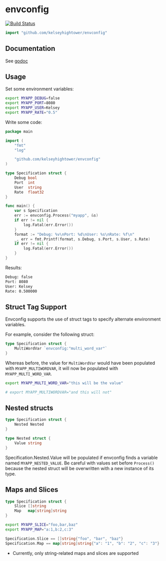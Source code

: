 # envconfig

[![Build Status](https://travis-ci.org/kelseyhightower/envconfig.png)](https://travis-ci.org/kelseyhightower/envconfig)

```Go
import "github.com/kelseyhightower/envconfig"
```

## Documentation

See [godoc](http://godoc.org/github.com/kelseyhightower/envconfig)

## Usage

Set some environment variables:

```Bash
export MYAPP_DEBUG=false
export MYAPP_PORT=8080
export MYAPP_USER=Kelsey
export MYAPP_RATE="0.5"
```

Write some code:

```Go
package main

import (
    "fmt"
    "log"

    "github.com/kelseyhightower/envconfig"
)

type Specification struct {
    Debug bool
    Port  int
    User  string
    Rate  float32
}

func main() {
    var s Specification
    err := envconfig.Process("myapp", &s)
    if err != nil {
        log.Fatal(err.Error())
    }
    format := "Debug: %v\nPort: %d\nUser: %s\nRate: %f\n"
    _, err = fmt.Printf(format, s.Debug, s.Port, s.User, s.Rate)
    if err != nil {
        log.Fatal(err.Error())
    }
}
```

Results:

```Bash
Debug: false
Port: 8080
User: Kelsey
Rate: 0.500000
```

## Struct Tag Support

Envconfig supports the use of struct tags to specify alternate
environment variables.

For example, consider the following struct:

```Go
type Specification struct {
    MultiWordVar `envconfig:"multi_word_var"`
}
```

Whereas before, the value for `MultiWordVar` would have been populated
with `MYAPP_MULTIWORDVAR`, it will now be populated with
`MYAPP_MULTI_WORD_VAR`.

```Bash
export MYAPP_MULTI_WORD_VAR="this will be the value"

# export MYAPP_MULTIWORDVAR="and this will not"
```

## Nested structs

```Go
type Specification struct {
    Nested Nested
}

type Nested struct {
    Value string
}
```

Specification.Nested.Value will be populated if envconfig finds a variable
named `MYAPP_NESTED_VALUE`. Be careful with values set before `Process()` because
the nested struct will be overwritten with a new instance of its type.

## Maps and Slices

```Go
type Specification struct {
    Slice []string
    Map   map[string]string    
}
```

```Bash
export MYAPP_SLICE="foo,bar,baz"
export MYAPP_MAP="a:1,b:2,c:3"
```
```Go
Specification.Slice == []string{"foo", "bar", "baz"}
Specification.Map == map[string]string{"a": "1", "b": "2", "c": "3"}
```

* Currently, only string-related maps and slices are supported

